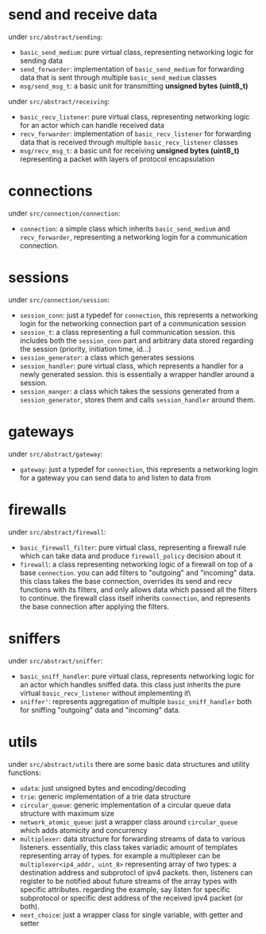 # send and receive data
under `src/abstract/sending`:
* `basic_send_medium`: pure virtual class, representing networking logic for sending data
* `send_forwarder`: implementation of `basic_send_medium` for forwarding data that is sent through multiple `basic_send_medium` classes
* `msg/send_msg_t`: a basic unit for transmitting **unsigned bytes (uint8_t)**

under `src/abstract/receiving`:
* `basic_recv_listener`: pure virtual class, representing networking logic for an actor which can handle received data
* `recv_forwarder`: implementation of `basic_recv_listener` for forwarding data that is received through multiple `basic_recv_listener` classes
* `msg/recv_msg_t`: a basic unit for receiving **unsigned bytes (uint8_t)** representing a packet with layers of protocol encapsulation

# connections
under `src/connection/connection`:
* `connection`: a simple class which inherits `basic_send_medium` and `recv_forwarder`, representing a networking login for a communication connection.

# sessions
under `src/connection/session`:
* `session_conn`: just a typedef for `connection`, this represents a networking login for the networking connection part of a communication session
* `session_t`: a class representing a full communication session. this includes both the `session_conn` part and arbitrary data stored regarding the session (priority, initiation time, id...)
* `session_generator`: a class which generates sessions
* `session_handler`: pure virtual class, which represents a handler for a newly generated session. this is essentially a wrapper handler around a session.
* `session_manger`: a class which takes the sessions generated from a `session_generator`, stores them and calls `session_handler` around them.

# gateways
under `src/abstract/gateway`:
* `gateway`: just a typedef for `connection`, this represents a networking login for a gateway you can send data to and listen to data from

# firewalls
under `src/abstract/firewall`:
* `basic_firewall_filter`: pure virtual class, representing a firewall rule which can take data and produce `firewall_policy` decision about it
* `firewall`: a class representing networking logic of a firewall on top of a base `connection`. you can add filters to "outgoing" and "incoming" data. this class takes the base connection, overrides its send and recv functions with its filters, and only allows data which passed all the filters to continue. the firewall class itself inherits `connection`, and represents the base connection after applying the filters.

# sniffers
under `src/abstract/sniffer`:
* `basic_sniff_handler`: pure virtual class, represents networking logic for an actor which handles sniffed data. this class just inherits the pure virtual `basic_recv_listener` without implementing it\
* `sniffer'`: represents aggregation of multiple `basic_sniff_handler` both for sniffing "outgoing" data and "incoming" data.

# utils
under `src/abstract/utils` there are some basic data structures and utility functions:
* `udata`: just unsigned bytes and encoding/decoding
* `trie`: generic implementation of a trie data structure
* `circular_queue`: generic implementation of a circular queue data structure with maximum size
* `network_atomic_queue`: just a wrapper class around `circular_queue` which adds atomicity and concurrency
* `multiplexer`: data structure for forwarding streams of data to various listeners. essentially, this class takes variadic amount of templates representing array of types. for example a multiplexer can be `multiplexer<ip4_addr, uint_8>` representing array of two types: a destination address and subprotocl of ipv4 packets. then, listeners can register to be notified about future streams of the array types with specific attributes. regarding the example, say listen for specific subprotocol or specific dest address of the received ipv4 packet (or both).
* `next_choice`: just a wrapper class for single variable, with getter and setter